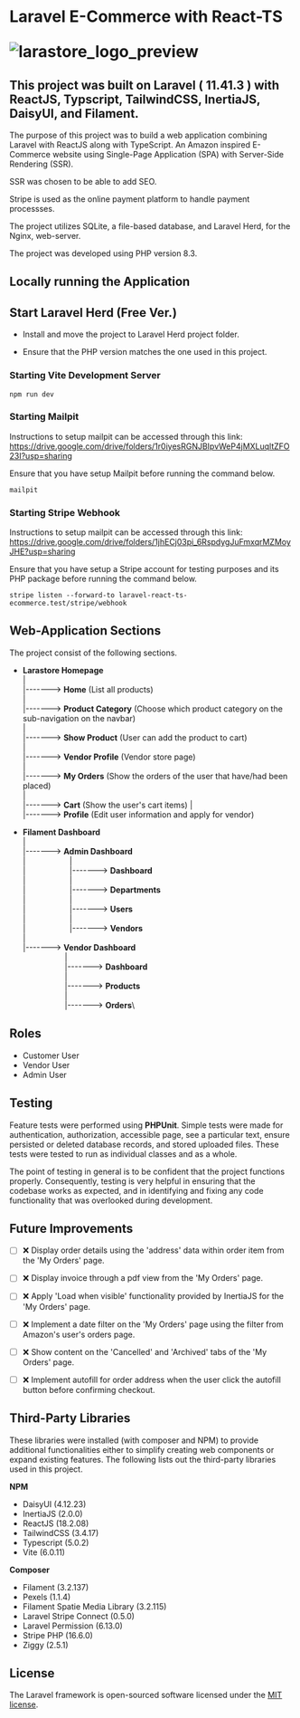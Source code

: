 <h1 style="dislay=flex;">Laravel E-Commerce with React-TS

<span>
    
![larastore_logo_preview](https://github.com/user-attachments/assets/b794851a-3388-4152-bae6-4e67f81ed48f)

</span>
</h1>

## This project was built on Laravel ( 11.41.3 ) with ReactJS, Typscript, TailwindCSS, InertiaJS, DaisyUI, and Filament.

The purpose of this project was to build a web application combining Laravel with ReactJS along with TypeScript. An Amazon inspired E-Commerce website using Single-Page Application (SPA) with Server-Side Rendering (SSR).

SSR was chosen to be able to add SEO.

Stripe is used as the online payment platform to handle payment processses.

The project utilizes SQLite, a file-based database, and Laravel Herd, for the Nginx, web-server.

The project was developed using PHP version 8.3.


## Locally running the Application

## Start Laravel Herd (Free Ver.)

- Install and move the project to Laravel Herd project folder.

- Ensure that the PHP version matches the one used in this project.

### Starting Vite Development Server

```
npm run dev
```

### Starting Mailpit

Instructions to setup mailpit can be accessed through this link: https://drive.google.com/drive/folders/1r0iyesRGNJBIpvWeP4jMXLuqltZFO23I?usp=sharing

Ensure that you have setup Mailpit before running the command below.

```
mailpit
```

### Starting Stripe Webhook

Instructions to setup mailpit can be accessed through this link: https://drive.google.com/drive/folders/1jhECj03pi_6RspdygJuFmxqrMZMoyJHE?usp=sharing

Ensure that you have setup a Stripe account for testing purposes and its PHP package before running the command below.

```
stripe listen --forward-to laravel-react-ts-ecommerce.test/stripe/webhook
```

## Web-Application Sections

The project consist of the following sections.

* __Larastore Homepage__\
  |\
  |-------> __Home__ (List all products)\
  |\
  |-------> __Product Category__ (Choose which product category on the sub-navigation on the navbar)\
  |\
  |-------> __Show Product__ (User can add the product to cart)\
  |\
  |-------> __Vendor Profile__ (Vendor store page)\
  |\
  |-------> __My Orders__ (Show the orders of the user that have/had been placed)\
  |\
  |-------> __Cart__ (Show the user's cart items)
  |\
  |-------> __Profile__ (Edit user information and apply for vendor)
  
* __Filament Dashboard__\
  |\
  |-------> __Admin Dashboard__\
  |           &emsp;&emsp;&emsp;&emsp;&emsp; |\
  |           &emsp;&emsp;&emsp;&emsp;&emsp; |-------> __Dashboard__\
  |           &emsp;&emsp;&emsp;&emsp;&emsp; |\
  |           &emsp;&emsp;&emsp;&emsp;&emsp; |-------> __Departments__\
  |           &emsp;&emsp;&emsp;&emsp;&emsp; |\
  |           &emsp;&emsp;&emsp;&emsp;&emsp; |-------> __Users__\
  |           &emsp;&emsp;&emsp;&emsp;&emsp; |\
  |           &emsp;&emsp;&emsp;&emsp;&emsp; |-------> __Vendors__\
  |\
  |-------> __Vendor Dashboard__\
             &emsp;&emsp;&emsp;&emsp;&emsp; |\
             &emsp;&emsp;&emsp;&emsp;&emsp; |-------> __Dashboard__\
             &emsp;&emsp;&emsp;&emsp;&emsp; |\
             &emsp;&emsp;&emsp;&emsp;&emsp; |-------> __Products__\
             &emsp;&emsp;&emsp;&emsp;&emsp; |\
             &emsp;&emsp;&emsp;&emsp;&emsp; |-------> __Orders__\

## Roles

* Customer User
* Vendor User
* Admin User

## Testing

Feature tests were performed using __PHPUnit__. Simple tests were made for authentication, authorization, accessible page, see a particular text, ensure persisted or deleted database records, and stored uploaded files. These tests were tested to run as individual classes and as a whole.

The point of testing in general is to be confident that the project functions properly. Consequently, testing is very helpful in ensuring that the codebase works as expected, and in identifying and fixing any code functionality that was overlooked during development.

## Future Improvements

- [ ] :x: Display order details using the 'address' data within order item from the 'My Orders' page.

- [ ] :x: Display invoice through a pdf view from the 'My Orders' page.

- [ ] :x: Apply 'Load when visible' functionality provided by InertiaJS for the 'My Orders' page.

- [ ] :x: Implement a date filter on the 'My Orders' page using the filter from Amazon's user's orders page.

- [ ] :x: Show content on the 'Cancelled' and 'Archived' tabs of the 'My Orders' page.

- [ ] :x: Implement autofill for order address when the user click the autofill button before confirming checkout.

## Third-Party Libraries

These libraries were installed (with composer and NPM) to provide additional functionalities either to simplify creating web components or expand existing features. The following lists out the third-party libraries used in this project.

__NPM__

* DaisyUI (4.12.23)
* InertiaJS (2.0.0)
* ReactJS (18.2.08)
* TailwindCSS (3.4.17)
* Typescript (5.0.2)
* Vite (6.0.11)

__Composer__

* Filament (3.2.137)
* Pexels (1.1.4)
* Filament Spatie Media Library (3.2.115)
* Laravel Stripe Connect (0.5.0)
* Laravel Permission (6.13.0)
* Stripe PHP (16.6.0)
* Ziggy (2.5.1)

## License

The Laravel framework is open-sourced software licensed under the [MIT license](https://opensource.org/licenses/MIT).
